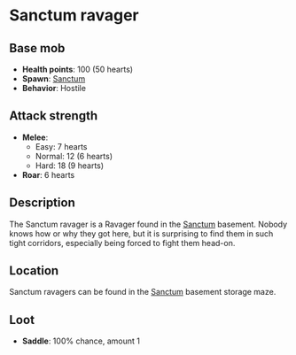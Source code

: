 # Sanctum ravager

## Base mob

* **Health points**: 100 (50 hearts)
* **Spawn**: [Sanctum](../nether-structures/sanctum.md)
* **Behavior**: Hostile

## Attack strength

* **Melee**:
  * Easy: 7 hearts
  * Normal: 12 (6 hearts)
  * Hard: 18 (9 hearts)
* **Roar**: 6 hearts

## Description

The Sanctum ravager is a Ravager found in the [Sanctum](../nether-structures/sanctum.md) basement. Nobody knows how or why they got here, but it is surprising to find them in such tight corridors, especially being forced to fight them head-on.

## Location

Sanctum ravagers can be found in the [Sanctum](../nether-structures/sanctum.md) basement storage maze.

## Loot

* **Saddle**: 100% chance, amount 1
